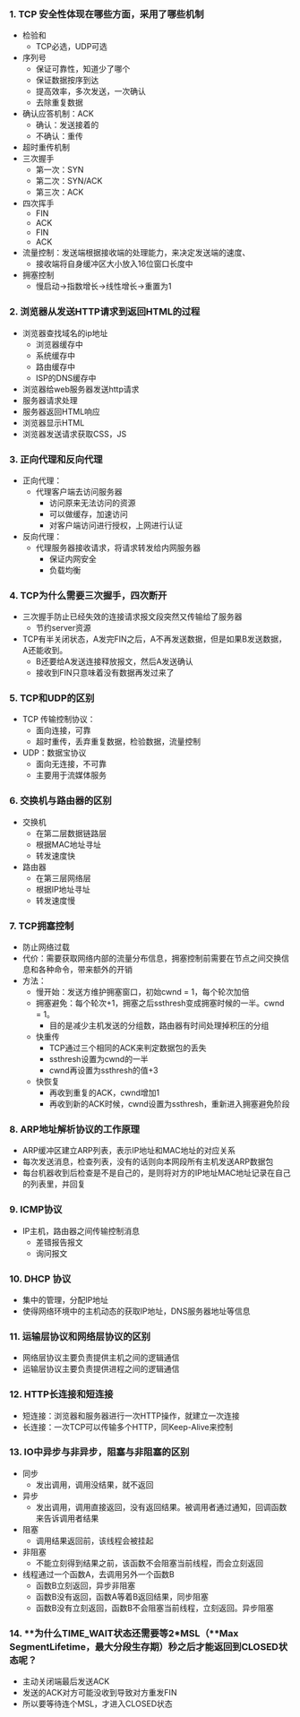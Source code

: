 ### 1. TCP 安全性体现在哪些方面，采用了哪些机制

- 检验和
  - TCP必选，UDP可选
- 序列号
  - 保证可靠性，知道少了哪个
  - 保证数据按序到达
  - 提高效率，多次发送，一次确认
  - 去除重复数据
- 确认应答机制：ACK
  - 确认：发送接着的
  - 不确认：重传
- 超时重传机制
- 三次握手
  - 第一次：SYN
  - 第二次：SYN/ACK
  - 第三次：ACK
- 四次挥手
  - FIN
  - ACK
  - FIN
  - ACK
- 流量控制：发送端根据接收端的处理能力，来决定发送端的速度、
  - 接收端将自身缓冲区大小放入16位窗口长度中
- 拥塞控制
  - 慢启动->指数增长->线性增长->重置为1

### 2. 浏览器从发送HTTP请求到返回HTML的过程

- 浏览器查找域名的ip地址
  - 浏览器缓存中
  - 系统缓存中
  - 路由缓存中
  - ISP的DNS缓存中
- 浏览器给web服务器发送http请求
- 服务器请求处理
- 服务器返回HTML响应
- 浏览器显示HTML
- 浏览器发送请求获取CSS，JS

### 3. 正向代理和反向代理

- 正向代理：
  - 代理客户端去访问服务器
    - 访问原来无法访问的资源
    - 可以做缓存，加速访问
    - 对客户端访问进行授权，上网进行认证
- 反向代理：
  - 代理服务器接收请求，将请求转发给内网服务器
    - 保证内网安全
    - 负载均衡

### 4. TCP为什么需要三次握手，四次断开

- 三次握手防止已经失效的连接请求报文段突然又传输给了服务器
  - 节约server资源
- TCP有半关闭状态，A发完FIN之后，A不再发送数据，但是如果B发送数据，A还能收到。
  - B还要给A发送连接释放报文，然后A发送确认
  - 接收到FIN只意味着没有数据再发过来了

### 5. TCP和UDP的区别

- TCP 传输控制协议：
  - 面向连接，可靠
  - 超时重传，丢弃重复数据，检验数据，流量控制
- UDP：数据宝协议
  - 面向无连接，不可靠
  - 主要用于流媒体服务

### 6. 交换机与路由器的区别

- 交换机
  - 在第二层数据链路层
  - 根据MAC地址寻址
  - 转发速度快
- 路由器
  - 在第三层网络层
  - 根据IP地址寻址
  - 转发速度慢

### 7. TCP拥塞控制

- 防止网络过载
- 代价：需要获取网络内部的流量分布信息，拥塞控制前需要在节点之间交换信息和各种命令，带来额外的开销
- 方法：
  - 慢开始：发送方维护拥塞窗口，初始cwnd = 1，每个轮次加倍
  - 拥塞避免：每个轮次+1，拥塞之后ssthresh变成拥塞时候的一半。cwnd = 1。
    - 目的是减少主机发送的分组数，路由器有时间处理掉积压的分组
  - 快重传
    - TCP通过三个相同的ACK来判定数据包的丢失
    - ssthresh设置为cwnd的一半
    - cwnd再设置为ssthresh的值+3
  - 快恢复
    - 再收到重复的ACK，cwnd增加1
    - 再收到新的ACK时候，cwnd设置为ssthresh，重新进入拥塞避免阶段

### 8. ARP地址解析协议的工作原理

- ARP缓冲区建立ARP列表，表示IP地址和MAC地址的对应关系
- 每次发送消息，检查列表，没有的话则向本网段所有主机发送ARP数据包
- 每台机器收到后检查是不是自己的，是则将对方的IP地址MAC地址记录在自己的列表里，并回复

### 9. ICMP协议

- IP主机，路由器之间传输控制消息
  - 差错报告报文
  - 询问报文

### 10. DHCP 协议

- 集中的管理，分配IP地址
- 使得网络环境中的主机动态的获取IP地址，DNS服务器地址等信息

### 11. 运输层协议和网络层协议的区别

- 网络层协议主要负责提供主机之间的逻辑通信
- 运输层协议主要负责提供进程之间的逻辑通信

### 12. HTTP长连接和短连接

- 短连接：浏览器和服务器进行一次HTTP操作，就建立一次连接
- 长连接：一次TCP可以传输多个HTTP，同Keep-Alive来控制

### 13. IO中异步与非异步，阻塞与非阻塞的区别

- 同步
  - 发出调用，调用没结果，就不返回
- 异步
  - 发出调用，调用直接返回，没有返回结果。被调用者通过通知，回调函数来告诉调用者结果
- 阻塞
  - 调用结果返回前，该线程会被挂起
- 非阻塞
  - 不能立刻得到结果之前，该函数不会阻塞当前线程，而会立刻返回
- 线程通过一个函数A，去调用另外一个函数B
  - 函数B立刻返回，异步非阻塞
  - 函数B没有返回，函数A等着B返回结果，同步阻塞
  - 函数B没有立刻返回，函数B不会阻塞当前线程，立刻返回。异步阻塞

### 14. **为什么TIME_WAIT状态还需要等2\*MSL（**Max SegmentLifetime，最大分段生存期）秒之后才能返回到CLOSED状态呢？

- 主动关闭端最后发送ACK
- 发送的ACK对方可能没收到导致对方重发FIN
- 所以要等待连个MSL，才进入CLOSED状态





